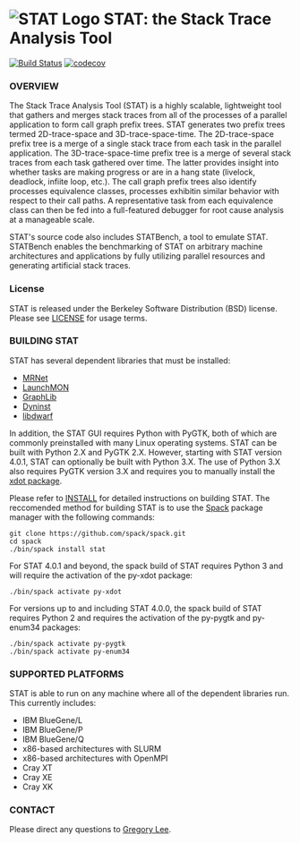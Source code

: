 # <img src="https://github.com/LLNL/STAT/raw/develop/STATlogo.gif" alt="STAT Logo"/> STAT: the Stack Trace Analysis Tool

[![Build Status](https://travis-ci.org/LLNL/STAT.svg?branch=develop)](https://travis-ci.org/LLNL/STAT)
[![codecov](https://codecov.io/gh/LLNL/STAT/branch/develop/graph/badge.svg)](https://codecov.io/gh/LLNL/STAT)

### OVERVIEW
The Stack Trace Analysis Tool (STAT) is a highly scalable, lightweight tool that gathers and merges stack traces from all of the processes of a parallel application to form call graph prefix trees.  STAT generates two prefix trees termed 2D-trace-space and 3D-trace-space-time.  The 2D-trace-space prefix tree is a merge of a single stack trace from each task in the parallel application.  The 3D-trace-space-time prefix tree is a merge of several stack traces from each task gathered over time.  The latter provides insight into whether tasks are making progress or are in a hang state (livelock, deadlock, infiite loop, etc.).  The call graph prefix trees also identify processes equivalence classes, processes exhibitin similar behavior with respect to their call paths.  A representative task from each equivalence class can then be fed into a full-featured debugger for root cause analysis at a manageable scale.

STAT's source code also includes STATBench, a tool to emulate STAT.  STATBench enables the benchmarking of STAT on arbitrary machine architectures and applications by fully utilizing parallel resources and generating artificial stack traces.

### License
STAT is released under the Berkeley Software Distribution (BSD) license. Please see [LICENSE](https://github.com/LLNL/STAT/blob/master/LICENSE) for usage terms.

### BUILDING STAT
STAT has several dependent libraries that must be installed:
* [MRNet](https://github.com/dyninst/mrnet)
* [LaunchMON](https://github.com/LLNL/LaunchMON)
* [GraphLib](https://github.com/LLNL/graphlib)
* [Dyninst](https://github.com/dyninst/dyninst)
* [libdwarf](https://www.prevanders.net/dwarf.html)

In addition, the STAT GUI requires Python with PyGTK, both of which are commonly preinstalled with many Linux operating systems. STAT can be built with Python 2.X and PyGTK 2.X. However, starting with STAT version 4.0.1, STAT can optionally be built with Python 3.X. The use of Python 3.X also requires PyGTK version 3.X and requires you to manually install the [xdot package](https://pypi.org/project/xdot/).

Please refer to [INSTALL](/INSTALL) for detailed instructions on building STAT. The reccomended method for building STAT is to use the [Spack](https://spack.readthedocs.io) package manager with the following commands:
```
git clone https://github.com/spack/spack.git
cd spack
./bin/spack install stat
```

For STAT 4.0.1 and beyond, the spack build of STAT requires Python 3 and will require the activation of the py-xdot package:
```
./bin/spack activate py-xdot
```

For versions up to and including STAT 4.0.0, the spack build of STAT requires Python 2 and requires the activation of the py-pygtk and py-enum34 packages:
```
./bin/spack activate py-pygtk
./bin/spack activate py-enum34
```


### SUPPORTED PLATFORMS
STAT is able to run on any machine where all of the dependent libraries run.  This currently includes:
* IBM BlueGene/L
* IBM BlueGene/P
* IBM BlueGene/Q
* x86-based architectures with SLURM
* x86-based architectures with OpenMPI
* Cray XT
* Cray XE
* Cray XK

### CONTACT
Please direct any questions to [Gregory Lee](mailto:lee218@llnl.gov).
